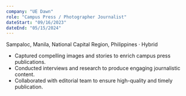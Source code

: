 ```yaml
---
company: "UE Dawn"
role: "Campus Press / Photographer Journalist"
dateStart: "09/16/2023"
dateEnd: "05/15/2024"
---
```


Sampaloc, Manila, National Capital Region, Philippines · Hybrid

- Captured compelling images and stories to enrich campus press publications.
- Conducted interviews and research to produce engaging journalistic content.
- Collaborated with editorial team to ensure high-quality and timely publication.
